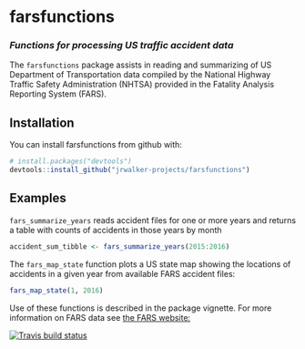 # farsfunctions

### *Functions for processing US traffic accident data*
The `farsfunctions` package assists in reading and summarizing of US Department of Transportation data compiled by the National
Highway Traffic Safety Administration (NHTSA) provided in the Fatality Analysis Reporting System (FARS).

## Installation
You can install farsfunctions from github with:

``` r
# install.packages("devtools")
devtools::install_github("jrwalker-projects/farsfunctions")
```

## Examples

`fars_summarize_years` reads accident files for one or more years and returns a table with counts of accidents in those years by month
``` r
accident_sum_tibble <- fars_summarize_years(2015:2016)
```

The `fars_map_state` function plots a US state map showing the locations of accidents in a given year from available FARS
accident files:

``` r
fars_map_state(1, 2016)
```
Use of these functions is described in the package vignette.<cr>
For more information on FARS data see [the FARS website:](https://www.nhtsa.gov/research-data/fatality-analysis-reporting-system-fars)

[![Travis build status](https://travis-ci.org/jrwalker-projects/farsfunctions.svg?branch=master)](https://travis-ci.org/jrwalker-projects/farsfunctions)
